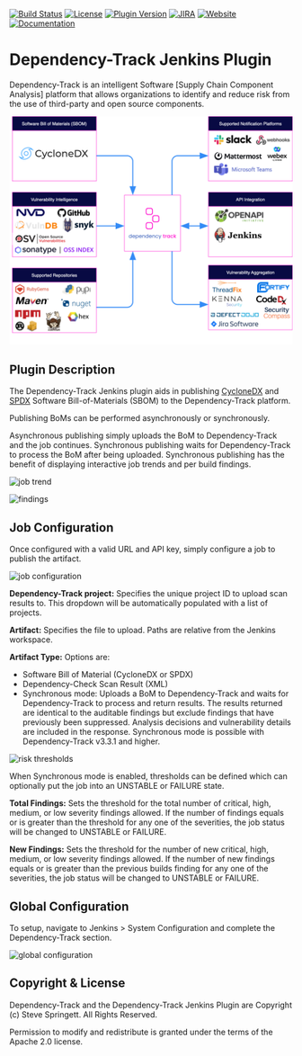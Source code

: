 [![Build Status](https://ci.jenkins.io/buildStatus/icon?job=Plugins/dependency-track-plugin/master)](https://ci.jenkins.io/job/Plugins/job/dependency-track-plugin)
[![License][license-image]][license-url]
[![Plugin Version](https://img.shields.io/jenkins/plugin/v/dependency-track.svg)](https://plugins.jenkins.io/dependency-track)
[![JIRA](https://img.shields.io/badge/issue_tracker-JIRA-red.svg)](https://issues.jenkins-ci.org/issues/?jql=component%20%3D%20dependency-track-plugin)
[![Website](https://img.shields.io/badge/https://-dependencytrack.org-blue.svg)](https://dependencytrack.org/)
[![Documentation](https://img.shields.io/badge/read-documentation-blue.svg)](https://docs.dependencytrack.org/)


# Dependency-Track Jenkins Plugin

Dependency-Track is an intelligent Software [Supply Chain Component Analysis] platform that allows organizations to 
identify and reduce risk from the use of third-party and open source components. 

![ecosystem overview](https://raw.githubusercontent.com/DependencyTrack/dependency-track/master/docs/images/integrations.png)

## Plugin Description 
The Dependency-Track Jenkins plugin aids in publishing [CycloneDX](https://cyclonedx.org/) and [SPDX](https://spdx.org/) 
Software Bill-of-Materials (SBOM) to the Dependency-Track platform.

Publishing BoMs can be performed asynchronously or synchronously.

Asynchronous publishing simply uploads the BoM to Dependency-Track and the job continues. Synchronous publishing waits for Dependency-Track to process the BoM after being uploaded. Synchronous publishing has the benefit of displaying interactive job trends and per build findings.

![job trend](https://raw.githubusercontent.com/jenkinsci/dependency-track-plugin/master/docs/images/jenkins-job-trend.png)

![findings](https://raw.githubusercontent.com/jenkinsci/dependency-track-plugin/master/docs/images/jenkins-job-findings.png)

## Job Configuration
Once configured with a valid URL and API key, simply configure a job to publish the artifact.
   
![job configuration](https://raw.githubusercontent.com/jenkinsci/dependency-track-plugin/master/docs/images/jenkins-job-publish.png)

**Dependency-Track project:** Specifies the unique project ID to upload scan results to. This dropdown will be automatically populated with a list of projects.

**Artifact:** Specifies the file to upload. Paths are relative from the Jenkins workspace.

**Artifact Type:** Options are:
* Software Bill of Material (CycloneDX or SPDX)
* Dependency-Check Scan Result (XML)
* Synchronous mode: Uploads a BoM to Dependency-Track and waits for Dependency-Track to process and return results. The results returned are identical to the auditable findings but exclude findings that have previously been suppressed. Analysis decisions and vulnerability details are included in the response. Synchronous mode is possible with Dependency-Track v3.3.1 and higher.

![risk thresholds](https://raw.githubusercontent.com/jenkinsci/dependency-track-plugin/master/docs/images/jenkins-job-thresholds.png)

When Synchronous mode is enabled, thresholds can be defined which can optionally put the job into an UNSTABLE or FAILURE state.

**Total Findings:** Sets the threshold for the total number of critical, high, medium, or low severity findings allowed. If the number of findings equals or is greater than the threshold for any one of the severities, the job status will be changed to UNSTABLE or FAILURE.

**New Findings:** Sets the threshold for the number of new critical, high, medium, or low severity findings allowed. If the number of new findings equals or is greater than the previous builds finding for any one of the severities, the job status will be changed to UNSTABLE or FAILURE.

## Global Configuration
To setup, navigate to Jenkins > System Configuration and complete the Dependency-Track section.

![global configuration](https://raw.githubusercontent.com/jenkinsci/dependency-track-plugin/master/docs/images/jenkins-global-odt.png)


Copyright & License
-------------------

Dependency-Track and the Dependency-Track Jenkins Plugin are Copyright (c) Steve Springett. All Rights Reserved.

Permission to modify and redistribute is granted under the terms of the Apache 2.0 license.

[wiki]: https://wiki.jenkins.io/display/JENKINS/OWASP+Dependency-Track+Plugin
[license-image]: https://img.shields.io/badge/license-apache%20v2-brightgreen.svg
[license-url]: https://github.com/jenkinsci/dependency-track-plugin/blob/master/LICENSE.txt
